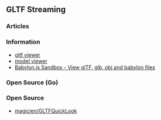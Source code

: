 ## GLTF Streaming


### Articles


### Information
- [gltf viewer](https://playcanvas.github.io/playcanvas-gltf/viewer/)
- [model viewer](https://playcanvas.com/model-viewer)
- [Babylon.js Sandbox - View glTF, glb, obj and babylon files](https://sandbox.babylonjs.com/)


### Open Source (Go)


### Open Source
- [magicien/GLTFQuickLook](https://github.com/magicien/GLTFQuickLook)



